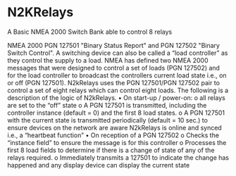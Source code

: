 # N2KRelays
A Basic NMEA 2000 Switch Bank able to control 8 relays

NMEA 2000 PGN 127501 "Binary Status Report" and PGN 127502 "Binary Switch Control".
A switching device can also be called a “load controller” as they control the supply to a load. NMEA has defined two NMEA 2000 messages that were designed to control a set of loads (PGN 127502) and for the load controller to broadcast the controllers current load state i.e., on or off (PGN 127501).
N2kRelays uses the PGN 127501/PGN 127502 pair to control a set of eight relays which can control eight loads. The following is a description of the logic of N2kRelays.
•	On start-up / power-on:
o	 all relays are set to the “off” state
o	A PGN 127501 is transmitted, including the controller instance (default = 0) and the first 8 load states.
o	A PGN 127501 with the current state is transmitted periodically (default = 10 sec.) to ensure devices on the network are aware N2kRelays is online and synced i.e., a “heartbeat function”
•	On reception of a PGN 127502
o	Checks the “instance field” to ensure the message is for this controller
o	Processes the first 8 load fields to determine if there is a change of state of any of the relays required.
o	Immediately transmits a 127501 to indicate the change has happened and any display device can display the current state
